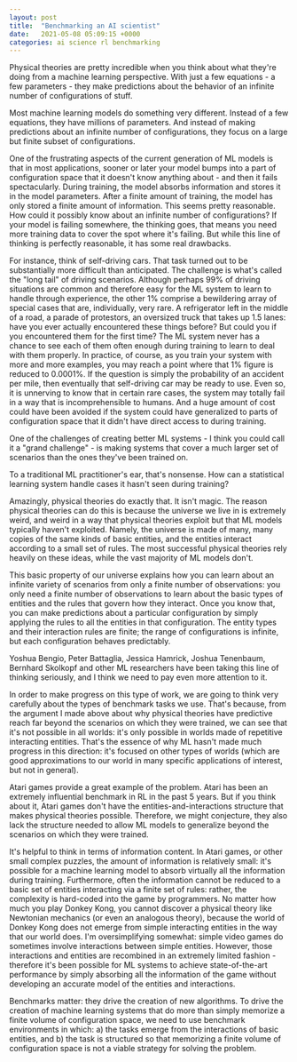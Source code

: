 ```yaml
---
layout: post
title:  "Benchmarking an AI scientist"
date:   2021-05-08 05:09:15 +0000
categories: ai science rl benchmarking
---
```

Physical theories are pretty incredible when you think about what they're doing from a machine learning perspective. With just a few equations - a few parameters - they make predictions about the behavior of an infinite number of configurations of stuff.

Most machine learning models do something very different. Instead of a few equations, they have millions of parameters. And instead of making predictions about an infinite number of configurations, they focus on a large but finite subset of configurations.

One of the frustrating aspects of the current generation of ML models is that in most applications, sooner or later your model bumps into a part of configuration space that it doesn't know anything about - and then it fails spectacularly. During training, the model absorbs information and stores it in the model parameters. After a finite amount of training, the model has only stored a finite amount of information. This seems pretty reasonable. How could it possibly know about an infinite number of configurations? If your model is failing somewhere, the thinking goes, that means you need more training data to cover the spot where it's failing. But while this line of thinking is perfectly reasonable, it has some real drawbacks.

For instance, think of self-driving cars. That task turned out to be substantially more difficult than anticipated. The challenge is what's called the "long tail" of driving scenarios. Although perhaps 99% of driving situations are common and therefore easy for the ML system to learn to handle through experience, the other 1% comprise a bewildering array of special cases that are, individually, very rare. A refrigerator left in the middle of a road, a parade of protestors, an oversized truck that takes up 1.5 lanes: have you ever actually encountered these things before? But could you if you encountered them for the first time? The ML system never has a chance to see each of them often enough during training to learn to deal with them properly. In practice, of course, as you train your system with more and more examples, you may reach a point where that 1% figure is reduced to 0.0001%. If the question is simply the probability of an accident per mile, then eventually that self-driving car may be ready to use. Even so, it is unnerving to know that in certain rare cases, the system may totally fail in a way that is incomprehensible to humans. And a huge amount of cost could have been avoided if the system could have generalized to parts of configuration space that it didn't have direct access to during training.

One of the challenges of creating better ML systems - I think you could call it a "grand challenge" - is making systems that cover a much larger set of scenarios than the ones they've been trained on.

To a traditional ML practitioner's ear, that's nonsense. How can a statistical learning system handle cases it hasn't seen during training?

Amazingly, physical theories do exactly that. It isn't magic. The reason physical theories can do this is because the universe we live in is extremely weird, and weird in a way that physical theories exploit but that ML models typically haven't exploited. Namely, the universe is made of many, many copies of the same kinds of basic entities, and the entities interact according to a small set of rules. The most successful physical theories rely heavily on these ideas, while the vast majority of ML models don't.

This basic property of our universe explains how you can learn about an infinite variety of scenarios from only a finite number of observations: you only need a finite number of observations to learn about the basic types of entities and the rules that govern how they interact. Once you know that, you can make predictions about a particular configuration by simply applying the rules to all the entities in that configuration. The entity types and their interaction rules are finite; the range of configurations is infinite, but each configuration behaves predictably.

Yoshua Bengio, Peter Battaglia, Jessica Hamrick, Joshua Tenenbaum, Bernhard Skolkopf and other ML researchers have been taking this line of thinking seriously, and I think we need to pay even more attention to it.

In order to make progress on this type of work, we are going to think very carefully about the types of benchmark tasks we use. That's because, from the argument I made above about why physical theories have predictive reach far beyond the scenarios on which they were trained, we can see that it's not possible in all worlds: it's only possible in worlds made of repetitive interacting entities. That's the essence of why ML hasn't made much progress in this direction: it's focused on other types of worlds (which are good approximations to our world in many specific applications of interest, but not in general).

Atari games provide a great example of the problem. Atari has been an extremely influential benchmark in RL in the past 5 years. But if you think about it, Atari games don't have the entities-and-interactions structure that makes physical theories possible. Therefore, we might conjecture, they also lack the structure needed to allow ML models to generalize beyond the scenarios on which they were trained.

It's helpful to think in terms of information content. In Atari games, or other small complex puzzles, the amount of information is relatively small: it's possible for a machine learning model to absorb virtually all the information during training. Furthermore, often the information cannot be reduced to a basic set of entities interacting via a finite set of rules: rather, the complexity is hard-coded into the game by programmers. No matter how much you play Donkey Kong, you cannot discover a physical theory like Newtonian mechanics (or even an analogous theory), because the world of Donkey Kong does not emerge from simple interacting entities in the way that our world does. I'm oversimplifying somewhat: simple video games do sometimes involve interactions between simple entities. However, those interactions and entities are recombined in an extremely limited fashion - therefore it's been possible for ML systems to achieve state-of-the-art performance by simply absorbing all the information of the game without developing an accurate model of the entities and interactions.

Benchmarks matter: they drive the creation of new algorithms. To drive the creation of machine learning systems that do more than simply memorize a finite volume of configuration space, we need to use benchmark environments in which: a) the tasks emerge from the interactions of basic entities, and b) the task is structured so that memorizing a finite volume of configuration space is not a viable strategy for solving the problem.


